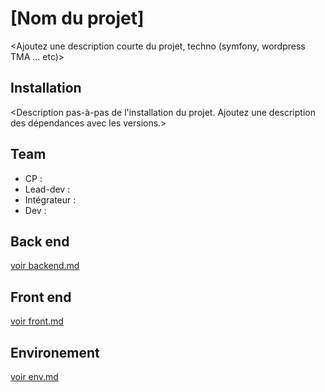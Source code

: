 # [Nom du projet]
<Ajoutez une description courte du projet, techno (symfony, wordpress TMA ... etc)>

## Installation
<Description pas-à-pas de l'installation du projet. Ajoutez une description des dépendances avec les versions.>

## Team
* CP :
* Lead-dev :
* Intégrateur :
* Dev :

## Back end
[voir backend.md](doc/back.md)

## Front end
[voir front.md](doc/front.md)

## Environement
[voir env.md](doc/env.md)
